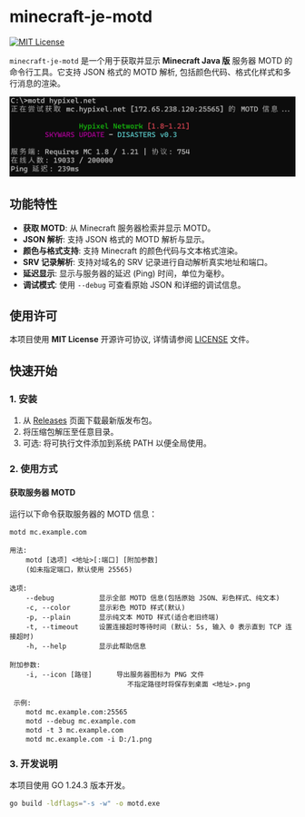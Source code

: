 # minecraft-je-motd
[![MIT License](https://img.shields.io/badge/license-MIT-blue.svg?style=flat)](http://choosealicense.com/licenses/mit/)

`minecraft-je-motd` 是一个用于获取并显示 **Minecraft Java 版** 服务器 MOTD 的命令行工具。它支持 JSON 格式的 MOTD 解析, 包括颜色代码、格式化样式和多行消息的渲染。

![minecraft-je-motd](images/motd.png)

## 功能特性

- **获取 MOTD**: 从 Minecraft 服务器检索并显示 MOTD。
- **JSON 解析**: 支持 JSON 格式的 MOTD 解析与显示。
- **颜色与格式支持**: 支持 Minecraft 的颜色代码与文本格式渲染。
- **SRV 记录解析**: 支持对域名的 SRV 记录进行自动解析真实地址和端口。
- **延迟显示**: 显示与服务器的延迟 (Ping) 时间，单位为毫秒。
- **调试模式**: 使用 `--debug` 可查看原始 JSON 和详细的调试信息。

## 使用许可

本项目使用 **MIT License** 开源许可协议, 详情请参阅 [LICENSE](LICENSE) 文件。

## 快速开始

### 1. 安装

1. 从 [Releases](https://github.com/YF-Eternal/minecraft-je-motd/releases) 页面下载最新版发布包。
2. 将压缩包解压至任意目录。
3. 可选: 将可执行文件添加到系统 PATH 以便全局使用。

### 2. 使用方式

#### 获取服务器 MOTD

运行以下命令获取服务器的 MOTD 信息：

```bash
motd mc.example.com
```
```text
用法:
    motd [选项] <地址>[:端口] [附加参数]
    (如未指定端口，默认使用 25565)

选项:
    --debug           显示全部 MOTD 信息(包括原始 JSON、彩色样式、纯文本)
    -c, --color       显示彩色 MOTD 样式(默认)
    -p, --plain       显示纯文本 MOTD 样式(适合老旧终端)
    -t, --timeout     设置连接超时等待时间 (默认: 5s, 输入 0 表示直到 TCP 连接超时)
    -h, --help        显示此帮助信息

附加参数:
    -i, --icon [路径]      导出服务器图标为 PNG 文件
                             不指定路径时将保存到桌面 <地址>.png

 示例:
    motd mc.example.com:25565
    motd --debug mc.example.com
    motd -t 3 mc.example.com
    motd mc.example.com -i D:/1.png
```
### 3. 开发说明
本项目使用 GO 1.24.3 版本开发。
```bash
go build -ldflags="-s -w" -o motd.exe
```
